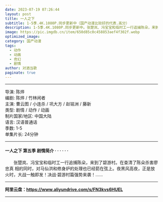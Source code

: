 ```yaml
---
date: 2023-07-19 07:26:44
layout: post
title: 一人之下
subtitle: 1-5季.4K.1080P.同步更新中（国产动漫比较好的代表.高分） 
description: 1-5季.4K.1080P.同步更新中。张楚岚、冯宝宝和临时工一行追捕陈朵，来到了碧游村。在查清了陈朵杀害廖忠真 相的同时，对马仙洪和修身炉的处理也已经箭在弦上...
image: https://pic.imgdb.cn/item/650d85c0c458853aef4f302f.webp
optimized_image: 
category: 国产动漫
tags:
  - 动作
  - 动画
  - 奇幻
  - 剧情
author: 对酒当歌
paginate: true
---
```


---

导演: 陈烨  
编剧: 陈烨 / 竹林闲者  
主演: 曹云图 / 小连杀 / 巩大方 / 赵铭洲 / 藤新  
类型: 剧情 / 动作 / 动画  
制片国家/地区: 中国大陆  
语言: 汉语普通话  
季数: 1-5  
单集片长: 24分钟  

---

#### 一人之下 第五季 剧情简介 · · · · · ·

　　张楚岚、冯宝宝和临时工一行追捕陈朵，来到了碧游村。在查清了陈朵杀害廖忠真 相的同时，对马仙洪和修身炉的处理也已经箭在弦上。夜黑风高夜，正是放火时，大战一触即发！决战·碧游村篇强势来袭！……

---

**阿里云盘：<https://www.aliyundrive.com/s/FN3kvs6HUEL>**

---

